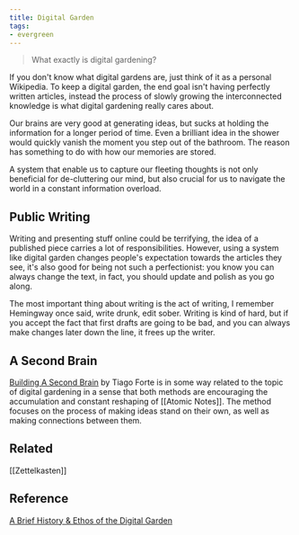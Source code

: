 ```yaml
---
title: Digital Garden
tags: 
- evergreen
---
```










> What exactly is digital gardening?


If you don't know what digital gardens are, just think of it as a personal Wikipedia. To keep a digital garden, the end goal isn't having perfectly written articles, instead the process of slowly growing the interconnected knowledge is what digital gardening really cares about.



Our brains are very good at generating ideas, but sucks at holding the information for a longer period of time. Even a brilliant idea in the shower would quickly vanish the moment you step out of the bathroom. The reason has something to do with how our memories are stored.



A system that enable us to capture our fleeting thoughts is not only beneficial for de-cluttering our mind, but also crucial for us to navigate the world in a constant information overload. 



## Public Writing



Writing and presenting stuff online could be terrifying, the idea of a published piece carries a lot of responsibilities. However, using a system like digital garden changes people's expectation towards the articles they see, it's also good for being not such a perfectionist: you know you can always change the text, in fact, you should update and polish as you go along. 



The most important thing about writing is the act of writing, I remember Hemingway once said, write drunk, edit sober. Writing is kind of hard, but if you accept the fact that first drafts are going to be bad, and you can always make changes later down the line, it frees up the writer.



## A Second Brain



[Building A Second Brain](https://www.buildingasecondbrain.com/book) by Tiago Forte is in some way related to the topic of digital gardening in a sense that both methods are encouraging the accumulation and constant reshaping of [[Atomic Notes]]. The method focuses on the process of making ideas stand on their own, as well as making connections between them. 





## Related



[[Zettelkasten]]



## Reference



[A Brief History & Ethos of the Digital Garden](https://maggieappleton.com/garden-history)



